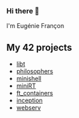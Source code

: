 ### Hi there 👋
I'm Eugénie Françon

<!--
**EugenieF/EugenieF** is a ✨ _special_ ✨ repository because its `README.md` (this file) appears on your GitHub profile.

Here are some ideas to get you started:

- 🔭 I’m currently working on ...
- 🌱 I’m currently learning ...
- 👯 I’m looking to collaborate on ...
- 🤔 I’m looking for help with ...
- 💬 Ask me about ...
- 📫 How to reach me: ...
- 😄 Pronouns: ...
- ⚡ Fun fact: ...
-->

## My 42 projects
- [libt](https://github.com/EugenieF/42_libft)
- [philosophers](https://github.com/EugenieF/42_philosophers)
- [minishell](https://github.com/louisnfr/minishell)
- [miniRT]()
- [ft_containers](https://github.com/EugenieF/42_ft_containers)
- [inception](https://github.com/EugenieF/42_inception)
- [webserv](https://github.com/EugenieF/42_webserv)
